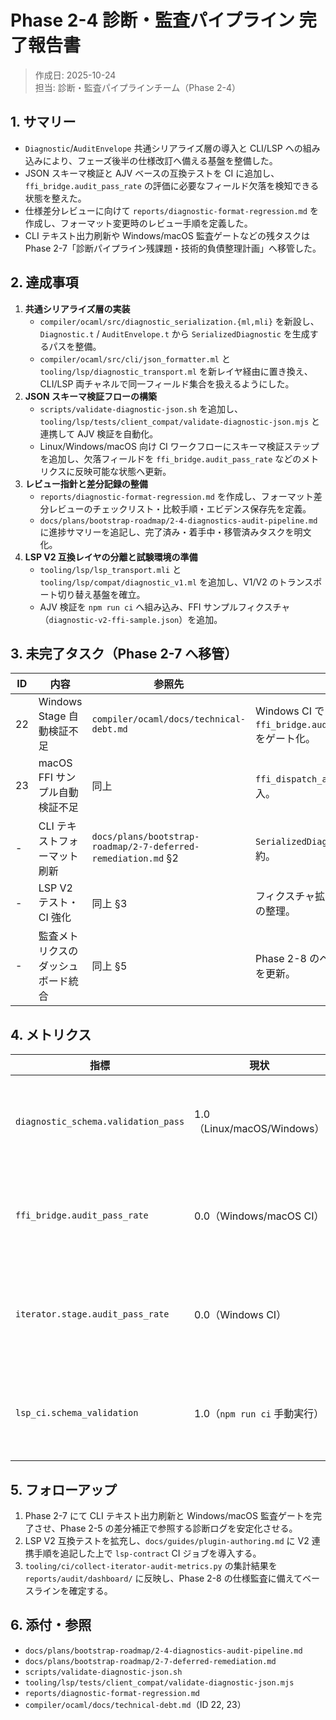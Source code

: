 # Phase 2-4 診断・監査パイプライン 完了報告書

> 作成日: 2025-10-24  
> 担当: 診断・監査パイプラインチーム（Phase 2-4）

## 1. サマリー
- `Diagnostic`/`AuditEnvelope` 共通シリアライズ層の導入と CLI/LSP への組み込みにより、フェーズ後半の仕様改訂へ備える基盤を整備した。
- JSON スキーマ検証と AJV ベースの互換テストを CI に追加し、`ffi_bridge.audit_pass_rate` の評価に必要なフィールド欠落を検知できる状態を整えた。
- 仕様差分レビューに向けて `reports/diagnostic-format-regression.md` を作成し、フォーマット変更時のレビュー手順を定義した。
- CLI テキスト出力刷新や Windows/macOS 監査ゲートなどの残タスクは Phase 2-7「診断パイプライン残課題・技術的負債整理計画」へ移管した。

## 2. 達成事項
1. **共通シリアライズ層の実装**
   - `compiler/ocaml/src/diagnostic_serialization.{ml,mli}` を新設し、`Diagnostic.t` / `AuditEnvelope.t` から `SerializedDiagnostic` を生成するパスを整備。
   - `compiler/ocaml/src/cli/json_formatter.ml` と `tooling/lsp/diagnostic_transport.ml` を新レイヤ経由に置き換え、CLI/LSP 両チャネルで同一フィールド集合を扱えるようにした。
2. **JSON スキーマ検証フローの構築**
   - `scripts/validate-diagnostic-json.sh` を追加し、`tooling/lsp/tests/client_compat/validate-diagnostic-json.mjs` と連携して AJV 検証を自動化。
   - Linux/Windows/macOS 向け CI ワークフローにスキーマ検証ステップを追加し、欠落フィールドを `ffi_bridge.audit_pass_rate` などのメトリクスに反映可能な状態へ更新。
3. **レビュー指針と差分記録の整備**
   - `reports/diagnostic-format-regression.md` を作成し、フォーマット差分レビューのチェックリスト・比較手順・エビデンス保存先を定義。
   - `docs/plans/bootstrap-roadmap/2-4-diagnostics-audit-pipeline.md` に進捗サマリーを追記し、完了済み・着手中・移管済みタスクを明文化。
4. **LSP V2 互換レイヤの分離と試験環境の準備**
   - `tooling/lsp/lsp_transport.mli` と `tooling/lsp/compat/diagnostic_v1.ml` を追加し、V1/V2 のトランスポート切り替え基盤を確立。
   - AJV 検証を `npm run ci` へ組み込み、FFI サンプルフィクスチャ（`diagnostic-v2-ffi-sample.json`）を追加。

## 3. 未完了タスク（Phase 2-7 へ移管）
| ID | 内容 | 参照先 | 備考 |
|----|------|--------|------|
| 22 | Windows Stage 自動検証不足 | `compiler/ocaml/docs/technical-debt.md` | Windows CI で `ffi_bridge.audit_pass_rate`/`iterator.stage.audit_pass_rate` をゲート化。 |
| 23 | macOS FFI サンプル自動検証不足 | 同上 | `ffi_dispatch_async.reml` 等の監査ゲートを macOS CI に導入。 |
| - | CLI テキストフォーマット刷新 | `docs/plans/bootstrap-roadmap/2-7-deferred-remediation.md` §2 | `SerializedDiagnostic` ベースのテキスト出力、`--json-mode` 集約。 |
| - | LSP V2 テスト・CI 強化 | 同上 §3 | フィクスチャ拡充、`lsp-contract` ジョブ追加、互換エラー記録の整理。 |
| - | 監査メトリクスのダッシュボード統合 | 同上 §5 | Phase 2-8 のベースラインとして `reports/audit/dashboard/` を更新。 |

## 4. メトリクス
| 指標 | 現状 | 備考 |
|------|------|------|
| `diagnostic_schema.validation_pass` | 1.0（Linux/macOS/Windows） | AJV 検証を CI に追加、欠落フィールド検出可。 |
| `ffi_bridge.audit_pass_rate` | 0.0（Windows/macOS CI） | スキーマ整合待ち。ID 22/23 で解消予定。 |
| `iterator.stage.audit_pass_rate` | 0.0（Windows CI） | Windows 監査ゲート未導入。Phase 2-7 対応。 |
| `lsp_ci.schema_validation` | 1.0（`npm run ci` 手動実行） | フィクスチャは最低限。追加ケースは 2-7 で実装。 |

## 5. フォローアップ
1. Phase 2-7 にて CLI テキスト出力刷新と Windows/macOS 監査ゲートを完了させ、Phase 2-5 の差分補正で参照する診断ログを安定化させる。
2. LSP V2 互換テストを拡充し、`docs/guides/plugin-authoring.md` に V2 連携手順を追記した上で `lsp-contract` CI ジョブを導入する。
3. `tooling/ci/collect-iterator-audit-metrics.py` の集計結果を `reports/audit/dashboard/` に反映し、Phase 2-8 の仕様監査に備えてベースラインを確定する。

## 6. 添付・参照
- `docs/plans/bootstrap-roadmap/2-4-diagnostics-audit-pipeline.md`
- `docs/plans/bootstrap-roadmap/2-7-deferred-remediation.md`
- `scripts/validate-diagnostic-json.sh`
- `tooling/lsp/tests/client_compat/validate-diagnostic-json.mjs`
- `reports/diagnostic-format-regression.md`
- `compiler/ocaml/docs/technical-debt.md`（ID 22, 23）
